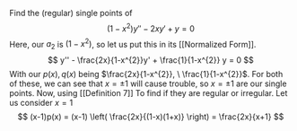 Find the (regular) single points of $$
(1-x^{2})y'' - 2xy' + y =0
$$
Here, our $a_{2}$ is $(1-x^{2})$, so let us put this in its [[Normalized Form]].$$
y'' - \frac{2x}{1-x^{2}}y' + \frac{1}{1-x^{2}} y = 0
$$
With our $p(x),q(x)$ being $\frac{2x}{1-x^{2}}, \ \frac{1}{1-x^{2}}$. For both of these, we can see that $x =\pm 1$ will cause trouble, so $x=\pm 1$ are our single points. Now, using [[Definition 7]] To find if they are regular or irregular. Let us consider $x=1$$$
(x-1)p(x) = (x-1) \left( \frac{2x}{(1-x)(1+x)} \right) = \frac{2x}{x+1}
$$